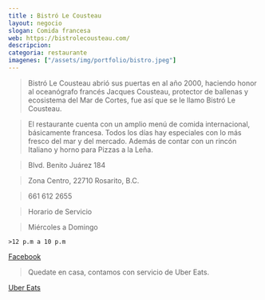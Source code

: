 ```yaml
---
title : Bistró Le Cousteau
layout: negocio
slogan: Comida francesa
web: https://bistrolecousteau.com/
descripcion: 
categoria: restaurante
imagenes: ["/assets/img/portfolio/bistro.jpeg"]
---
```


>Bistró Le Cousteau abrió sus puertas en al año 2000, haciendo honor al oceanógrafo francés Jacques Cousteau, protector de ballenas y ecosistema del Mar de Cortes, fue así que se le llamo Bistró Le Cousteau.

>El restaurante cuenta con un amplio menú de comida internacional, básicamente francesa.
Todos los días hay especiales con lo más fresco del mar y del mercado. Además de contar con un rincón Italiano y horno para Pizzas a la Leña.


  >Blvd. Benito Juárez 184

  >Zona Centro, 22710 Rosarito, B.C.

  >661 612 2655

  >Horario de Servicio

  >Miércoles a Domingo
  
    >12 p.m a 10 p.m


[Facebook](https://www.facebook.com/BistroLeCousteau)

>Quedate en casa, contamos con servicio de Uber Eats.

[Uber Eats](https://www.ubereats.com/tijuana/food-delivery/restaurant-bistro-le-cousteau/D99q_rUsQ2u8mKKzM2dtYA#_)
